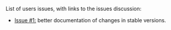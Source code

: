 List of users issues, with links to the issues discussion:
- [Issue #1:](https://github.com/CFMIP/CFMIP.github.io/issues/1) better documentation of changes in stable versions.
